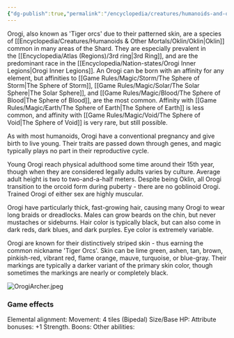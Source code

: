 ```yaml
---
{"dg-publish":true,"permalink":"/encyclopedia/creatures/humanoids-and-other-mortals/oklin/orogi/","tags":["incomplete"]}
---
```


Orogi, also known as 'Tiger orcs' due to their patterned skin, are a species of [[Encyclopedia/Creatures/Humanoids & Other Mortals/Oklin/Oklin\|Oklin]] common in many areas of the Shard. They are especially prevalent in the [[Encyclopedia/Atlas (Regions)/3rd ring\|3rd Ring]], and are the predominant race in the [[Encyclopedia/Nation-states/Orogi Inner Legions\|Orogi Inner Legions]]. An Orogi can be born with an affinity for any element, but affinities to [[Game Rules/Magic/Storm/The Sphere of Storm\|The Sphere of Storm]], [[Game Rules/Magic/Solar/The Solar Sphere\|The Solar Sphere]], and [[Game Rules/Magic/Blood/The Sphere of Blood\|The Sphere of Blood]], are the most common. Affinity with [[Game Rules/Magic/Earth/The Sphere of Earth\|The Sphere of Earth]] is less common, and affinity with [[Game Rules/Magic/Void/The Sphere of Void\|The Sphere of Void]] is very rare, but still possible.

As with most humanoids, Orogi have a conventional pregnancy and give birth to live young. Their traits are passed down through genes, and magic typically plays no part in their reproductive cycle.

Young Orogi reach physical adulthood some time around their 15th year, though when they are considered legally adults varies by culture. Average adult height is two to two-and-a-half meters. Despite being Oklin, all Orogi transition to the orcoid form during puberty - there are no goblinoid Orogi. Trained Orogi of either sex are highly muscular.

Orogi have particularly thick, fast-growing hair, causing many Orogi to wear long braids or dreadlocks. Males can grow beards on the chin, but never mustaches or sideburns. Hair color is typically black, but can also come in dark reds, dark blues, and dark purples. Eye color is extremely variable.

Orogi are known for their distinctively striped skin - thus earning the common nickname 'Tiger Orcs'. Skin can be lime green, ashen, tan, brown, pinkish-red, vibrant red, flame orange, mauve, turquoise, or blue-gray. Their markings are typically a darker variant of the primary skin color, though sometimes the markings are nearly or completely black.

![OrogiArcher.jpeg](/img/user/Images/OrogiArcher.jpeg)

### Game effects
Elemental alignment: 
Movement: 4 tiles (Bipedal)
Size/Base HP: 
Attribute bonuses: +1 Strength.
Boons:
Other abilities: